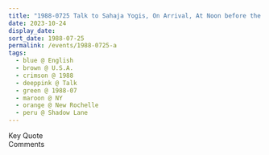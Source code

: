 ```yaml
---
title: "1988-0725 Talk to Sahaja Yogis, On Arrival, At Noon before the 1st Program by Invitation for Relatives and Friends, Āśhram, 96 Shadow Lane, New Rochelle, NY, U.S.A."
date: 2023-10-24
display_date: 
sort_date: 1988-07-25
permalink: /events/1988-0725-a
tags:
  - blue @ English
  - brown @ U.S.A.
  - crimson @ 1988
  - deeppink @ Talk
  - green @ 1988-07
  - maroon @ NY
  - orange @ New Rochelle
  - peru @ Shadow Lane
---
```


<wave-list>
  <list-title color="green" width="75">Key Quote</list-title>
  <list-item color="BlanchedAlmond"  width="200"></list-item>
  <list-item color="Lavender"></list-item>
  <list-item color="BlanchedAlmond"></list-item>
</wave-list>

<br>

<wave-list>
  <list-title color="green" width="75">Comments</list-title>
  <list-item color="BlanchedAlmond"  width="200"></list-item>
  <list-item color="Lavender"></list-item>
  <list-item color="BlanchedAlmond"></list-item>
</wave-list>